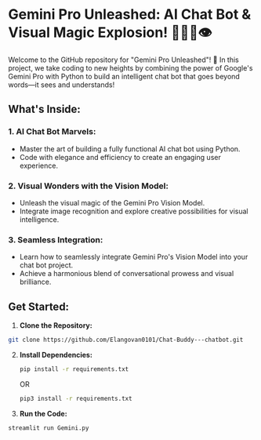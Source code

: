 # Gemini Pro Unleashed: AI Chat Bot & Visual Magic Explosion! 🚀🎨🤖👁️

Welcome to the GitHub repository for "Gemini Pro Unleashed"! 🌟 In this project, we take coding to new heights by combining the power of Google's Gemini Pro with Python to build an intelligent chat bot that goes beyond words—it sees and understands!

## What's Inside:

### 1. AI Chat Bot Marvels:
- Master the art of building a fully functional AI chat bot using Python.
- Code with elegance and efficiency to create an engaging user experience.

### 2. Visual Wonders with the Vision Model:
- Unleash the visual magic of the Gemini Pro Vision Model.
- Integrate image recognition and explore creative possibilities for visual intelligence.

### 3. Seamless Integration:
- Learn how to seamlessly integrate Gemini Pro's Vision Model into your chat bot project.
- Achieve a harmonious blend of conversational prowess and visual brilliance.

## Get Started:
1. **Clone the Repository:**
```bash
git clone https://github.com/Elangovan0101/Chat-Buddy---chatbot.git
```

2. **Install Dependencies:**
    ```bash
    pip install -r requirements.txt
    ```
     OR
    
    ```bash
    pip3 install -r requirements.txt
    ```

3. **Run the Code:**
 ```bash
 streamlit run Gemini.py
```
